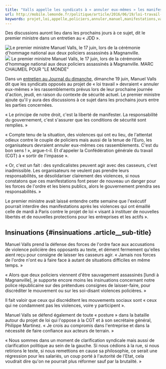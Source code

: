 ```yaml
---
title: "Valls appelle les syndicats à « annuler eux-mêmes » les manifestations contre la « loi travail »"
url: http://mobile.lemonde.fr/politique/article/2016/06/19/loi-travail-manuel-valls-souhaite-l-annulation-des-manifestations-jeudi_4953498_823448.html?xtref=acc_dir
keywords: projet,loi,appelle,policiers,annuler,manuel,manifestations,valls,violences,syndicats,cest,euxmêmes,lordre,travail,ministre,forces
---
```

Des discussions auront lieu dans les prochains jours à ce sujet, dit le premier ministre dans un entretien au « JDD ».

![Le premier ministre Manuel Valls, le 17 juin, lors de la cérémonie d'hommage national aux deux policiers assassinés à Magnanville.](https://img.lemde.fr/2016/06/17/0/0/6016/4016/688/0/60/0/6874a0b_22446-jsghj0.jpg) ![](https://img.lemde.fr/2016/06/17/0/0/6016/4016/688/0/60/0/6874a0b_22446-jsghj0.jpg) Le premier ministre Manuel Valls, le 17 juin, lors de la cérémonie d'hommage national aux deux policiers assassinés à Magnanville. MARC CHAUMEIL POUR \"LE MONDE\"

Dans un [entretien au Journal du dimanche](http://www.lejdd.fr/Politique/EXCLUSIF-Primaire-terrorisme-manifestations-Valls-se-confie-au-JDD-791603), dimanche 19 juin, Manuel Valls dit que les syndicats opposés au projet de « loi travail » devraient « annuler eux-mêmes » les rassemblements prévus lors de leur prochaine journée d'action, jeudi, en raison du contexte de sécurité actuel. Le premier ministre ajoute qu'il y aura des discussions à ce sujet dans les prochains jours entre les parties concernées.

« Le principe de notre droit, c'est la liberté de manifester. La responsabilité du gouvernement, c'est s'assurer que les conditions de sécurité sont remplies. »

« Compte tenu de la situation, des violences qui ont eu lieu, de l'attentat odieux contre le couple de policiers mais aussi de la tenue de l'Euro, les organisateurs devraient annuler eux-mêmes ces rassemblements. C'est du bon sens ! », argue-t-il. Et d'appeler la Confédération générale du travail (CGT) à « sortir de l'impasse ».

« Or, c'est un fait : des syndicalistes peuvent agir avec des casseurs, c'est inadmissible. Les organisateurs ne veulent pas prendre leurs responsabilités, se désolidariser clairement des violences, si nous constatons que ces manifestations font peser de nouveau un danger pour les forces de l'ordre et les biens publics, alors le gouvernement prendra ses responsabilités. »

Le premier ministre avait laissé entendre cette semaine que l'exécutif pourrait interdire des manifestations après les violences qui ont émaillé celle de mardi à Paris contre le projet de loi « visant à instituer de nouvelles libertés et de nouvelles protections pour les entreprises et les actifs ».

Insinuations {#insinuations .article__sub-title}
------------

Manuel Valls prend la défense des forces de l'ordre face aux accusations de violence policière des opposants au texte, et dément fermement qu'elles aient reçu pour consigne de laisser les casseurs agir. « Jamais nos forces de l'ordre n'ont eu à faire face à autant de situations difficiles en même temps. »

« Alors que deux policiers viennent d'être sauvagement assassinés \[lundi à Magnanville\], je supporte encore moins les insinuations concernant notre police républicaine sur des prétendues consignes de laisser-faire, pour discréditer le mouvement ou sur les soi-disant violences policières. »

Il fait valoir que ceux qui discréditent les mouvements sociaux sont « ceux qui ne condamnent pas les violences, voire y participent ».

Manuel Valls se défend également de toute « posture » dans la bataille autour du projet de loi qui l'oppose à la CGT et à son secrétaire général, Philippe Martinez. « Je crois au compromis dans l'entreprise et dans la nécessité de faire confiance aux acteurs de terrain. »

« Nous sommes dans un moment de clarification syndicale mais aussi de clarification politique au sein de la gauche. Si nous cédions à la rue, si nous retirions le texte, si nous remettions en cause sa philosophie, ce serait une régression pour les salariés, un coup porté à l'autorité de l'Etat, cela voudrait dire qu'on ne pourrait plus réformer sauf par la brutalité. »
